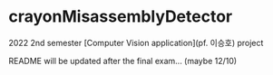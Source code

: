 # crayonMisassemblyDetector
2022 2nd semester [Computer Vision application](pf. 이승호) project

README will be updated after the final exam... (maybe 12/10)
